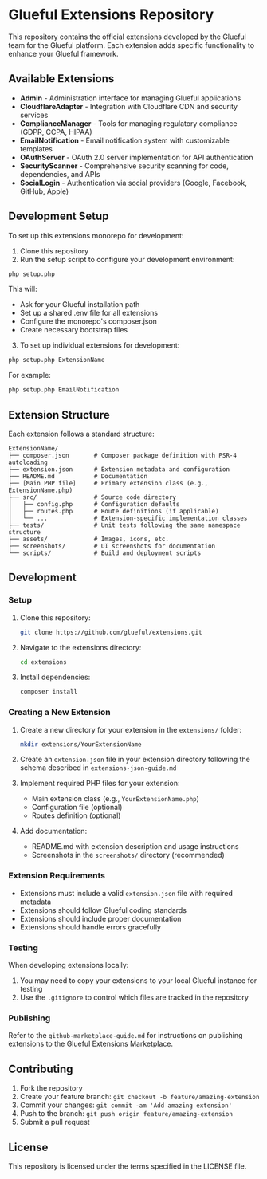 # Glueful Extensions Repository

This repository contains the official extensions developed by the Glueful team for the Glueful platform. Each extension adds specific functionality to enhance your Glueful framework.

## Available Extensions

- **Admin** - Administration interface for managing Glueful applications
- **CloudflareAdapter** - Integration with Cloudflare CDN and security services
- **ComplianceManager** - Tools for managing regulatory compliance (GDPR, CCPA, HIPAA)
- **EmailNotification** - Email notification system with customizable templates
- **OAuthServer** - OAuth 2.0 server implementation for API authentication
- **SecurityScanner** - Comprehensive security scanning for code, dependencies, and APIs
- **SocialLogin** - Authentication via social providers (Google, Facebook, GitHub, Apple)

## Development Setup

To set up this extensions monorepo for development:

1. Clone this repository
2. Run the setup script to configure your development environment:

```bash
php setup.php
```

This will:
- Ask for your Glueful installation path
- Set up a shared .env file for all extensions
- Configure the monorepo's composer.json
- Create necessary bootstrap files

3. To set up individual extensions for development:

```bash
php setup.php ExtensionName
```

For example:
```bash
php setup.php EmailNotification
```

## Extension Structure

Each extension follows a standard structure:

```
ExtensionName/
├── composer.json       # Composer package definition with PSR-4 autoloading
├── extension.json      # Extension metadata and configuration
├── README.md           # Documentation
├── [Main PHP file]     # Primary extension class (e.g., ExtensionName.php)
├── src/                # Source code directory
│   ├── config.php      # Configuration defaults
│   ├── routes.php      # Route definitions (if applicable)
│   └── ...             # Extension-specific implementation classes
├── tests/              # Unit tests following the same namespace structure
├── assets/             # Images, icons, etc.
├── screenshots/        # UI screenshots for documentation
└── scripts/            # Build and deployment scripts
```

## Development

### Setup

1. Clone this repository:
   ```bash
   git clone https://github.com/glueful/extensions.git
   ```

2. Navigate to the extensions directory:
   ```bash
   cd extensions
   ```

3. Install dependencies:
   ```bash
   composer install
   ```

### Creating a New Extension

1. Create a new directory for your extension in the `extensions/` folder:
   ```bash
   mkdir extensions/YourExtensionName
   ```

2. Create an `extension.json` file in your extension directory following the schema described in `extensions-json-guide.md`

3. Implement required PHP files for your extension:
   - Main extension class (e.g., `YourExtensionName.php`)
   - Configuration file (optional)
   - Routes definition (optional)

4. Add documentation:
   - README.md with extension description and usage instructions
   - Screenshots in the `screenshots/` directory (recommended)

### Extension Requirements

- Extensions must include a valid `extension.json` file with required metadata
- Extensions should follow Glueful coding standards
- Extensions should include proper documentation
- Extensions should handle errors gracefully

### Testing

When developing extensions locally:

1. You may need to copy your extensions to your local Glueful instance for testing
2. Use the `.gitignore` to control which files are tracked in the repository

### Publishing

Refer to the `github-marketplace-guide.md` for instructions on publishing extensions to the Glueful Extensions Marketplace.

## Contributing

1. Fork the repository
2. Create your feature branch: `git checkout -b feature/amazing-extension`
3. Commit your changes: `git commit -am 'Add amazing extension'`
4. Push to the branch: `git push origin feature/amazing-extension`
5. Submit a pull request

## License

This repository is licensed under the terms specified in the LICENSE file.